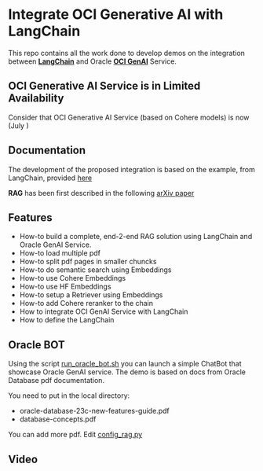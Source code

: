 # Integrate OCI Generative AI with LangChain
This repo contains all the work done to develop demos on the integration between [**LangChain**](https://www.langchain.com/) and Oracle [**OCI GenAI**](https://www.oracle.com/artificial-intelligence/generative-ai/large-language-models/) Service.

## OCI Generative AI Service is in Limited Availability
Consider that OCI Generative AI Service (based on Cohere models) is now (July ) 

## Documentation
The development of the proposed integration is based on the example, from LangChain, provided [here](https://python.langchain.com/docs/modules/model_io/models/llms/custom_llm)

**RAG** has been first described in the following [arXiv paper](https://arxiv.org/pdf/2005.11401.pdf)

## Features
* How-to build a complete, end-2-end RAG solution using LangChain and Oracle GenAI Service.
* How-to load multiple pdf
* How-to split pdf pages in smaller chuncks
* How-to do semantic search using Embeddings
* How-to use Cohere Embeddings
* How-to use HF Embeddings
* How-to setup a Retriever using Embeddings
* How-to add Cohere reranker to the chain
* How to integrate OCI GenAI Service with LangChain
* How to define the LangChain

## Oracle BOT
Using the script [run_oracle_bot.sh](./run_oracle_bot.sh) you can launch a simple ChatBot that showcase Oracle GenAI service. The demo is based on docs from Oracle Database pdf documentation.

You need to put in the local directory:
* oracle-database-23c-new-features-guide.pdf
* database-concepts.pdf

You can add more pdf. Edit [config_rag.py](./config_rag.py)

## Video





